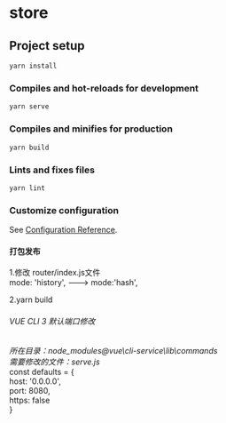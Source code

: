# store

## Project setup
```
yarn install
```

### Compiles and hot-reloads for development
```
yarn serve
```

### Compiles and minifies for production
```
yarn build
```

### Lints and fixes files
```
yarn lint
```

### Customize configuration
See [Configuration Reference](https://cli.vuejs.org/config/).


#### 打包发布
1.修改 router/index.js文件<br>
mode: 'history', ---> mode:'hash',

2.yarn build

###### VUE CLI 3 默认端口修改
*所在目录：node_modules\@vue\cli-service\lib\commands*<br>
*需要修改的文件：serve.js*<br>
const defaults = {<br>
  host: '0.0.0.0',<br>
  port: 8080,<br>
  https: false<br>
}
